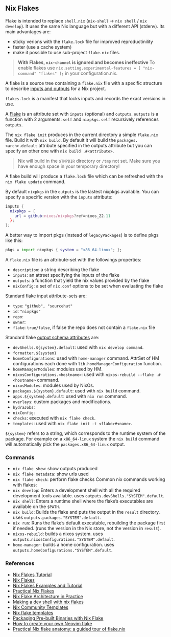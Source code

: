 ## Nix Flakes
Flake is intended to replace `shell.nix` (`nix-shell` -> `nix shell` / `nix develop`).
It uses the same Nix language but with a different API (stdenv). Its main advantages are:
- sticky verions with the `flake.lock` file for improved reproductinility
- faster (use a cache system)
- make it possible to use sub-project `flake.nix` files.

> **With Flakes, `nix-channel` is ignored and becomes ineffective**
> To enable flakes use `nix.setting.experimental-features = [ "nix-command" "flakes" ];` in your configuration.nix.

A flake is a source tree containing a `flake.nix` file with a specific structure to describe
[inputs and outputs](https://nixos.wiki/wiki/Flakes#Input_schema) for a Nix project.

`flakes.lock` is a manifest that locks inputs and records the exact versions in use.

A [Flake](https://nixos.wiki/wiki/Flakes) is an attribute set with
`inputs` (optional) and `outputs`.
`outputs` is a function with 2 arguments: `self` and `nixpkgs`.
`self` recursively references `outputs`.

The `nix flake init` produces in the current directory a simple `flake.nix` file.
Build it with `nix build`. By default it will build the `packages.<arch>.default`
attribute specified in the outputs attribute but you can specify an other one
with `nix build .#<attribute>`.

> Nix will build in the `$TMPDIR` directory or `/tmp` not set. Make sure you
> have enough space in your temporary directory!

A flake build will produce a `flake.lock` file which can be refreshed with the
`nix flake update` command.

By default `nixpkgs` in the `outputs` is the lastest nixpkgs available. You can
specify a specific version with the `inputs` attribute:
```nix
inputs {
  nixpkgs = {
    url = github:nixos/nixpkgs?ref=nixos_22.11
  };
};
```
A better way to import pkgs (instead of `legacyPackages`) is to define pkgs like this:
```nix
pkgs = import nixpkgs { system = "x86_64-linux"; };
```
A `flake.nix` file is an attribute-set with the followings properties:
- `description`: a string describing the flake
- `inputs`: an attrset specifying the inputs of the flake
- `outputs`: a function that yield the nix values provided by the flake
- `nixConfig`: a set of `nix.conf` options to be set when evaluating the flake

Standard flake input attribute-sets are:
- `type`: `"github", "sourcehut"`
- `id`: `"nixpkgs"`
- `repo`:
- `owner`:
- `flake`: `true/false`, if false the repo does not contain a `flake.nix` file

Standard flake [output schema attributes](https://nixos.wiki/wiki/Flakes) are:
- `devShells.${system}.default`: used with `nix develop command`.
- `formatter.${system}`
- `homeConfigurations`: used with `home-manager` command.
  AttrSet of HM configurations each done with `lib.homeManagerConfiguration` function.
- `homeManagerModules`: modules used by HM.
- `nixosConfigurations.<hostname>`: used with `nixos-rebuild --flake .#<hostname>` command.
- `nixosModules`: modules used by NixOs.
- `packages.${system}.default`: used with `nix build` command.
- `apps.${system}.default`: used with `nix run` command. 
- `overlays`: custom packages and modifications.
- `hydraJobs`:
- `nixConfig`:
- `checks`: executed with `nix flake check`.
- `templates`: used with `nix flake init -t <flake>#<name>`.

`${system}` refers to a string, which corresponds to the runtime system of the package.
For example on a `x86_64-linux` system the `nix build` command will automatically
pick the `packages.x86_64-linux` output.

### Commands
- `nix flake show`: show outputs produced
- `nix flake metadata`: show urls used
- `nix flake check`: perform flake checks
Common nix commands working with flakes:
- `nix develop`: Enters a development shell with all the required development tools
  available.
  uses `outputs.devShells."SYSTEM".default`.
- `nix shell`: Enters a runtime shell where the flake’s executables are available
  on the `$PATH`.
- `nix build`: Builds the flake and puts the output in the `result` directory.
  uses `outputs.packages."SYSTEM".default`.
- `nix run`: Runs the flake’s default executable, rebuilding the package first if needed.
  (runs the version in the Nix store, not the version in `result`).
- `nixos-rebuild`: builds a nixos system.
  uses `outputs.nixosConfigurations."SYSTEM".default`.
- `home-manager`: builds a home configuration.
  uses `outputs.homeConfigurations."SYSTEM".default`.

### References
- [Nix Flakes Tutorial](https://nix-tutorial.gitlabpages.inria.fr/nix-tutorial/flakes.html)
- [Nix Flakes](https://edolstra.github.io/talks/nixcon-oct-2019.pdf)
- [Nix Flakes Examples and Tutorial](https://www.tweag.io/blog/2020-05-25-flakes/)
- [Practical Nix Flakes](https://serokell.io/blog/practical-nix-flakes)
- [Nix Flake Architecture in Practice](https://journal.platonic.systems/nix-flake-architecture-in-practice/)
- [Making a dev shell with nix flakes](https://fasterthanli.me/series/building-a-rust-service-with-nix/part-10)
- [Nix Community Templates](https://github.com/nix-community/templates)
- [Nix flake templates](https://github.com/the-nix-way/dev-templates)
- [Packaging Pre-built Binaries with Nix Flake](https://blog.sekun.net/posts/packaging-prebuilt-binaries-with-nix/)
- [How to create your own Neovim flake](https://primamateria.github.io/blog/neovim-nix/)
- [Practical Nix flake anatomy: a guided tour of flake.nix](https://vtimofeenko.com/posts/practical-nix-flake-anatomy-a-guided-tour-of-flake.nix/)
